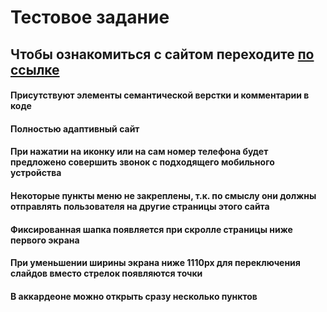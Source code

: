# Тестовое задание
## Чтобы ознакомиться с сайтом переходите [по ссылке](https://lina1528.github.io/Semitex/)
#### Присутствуют элементы семантической верстки и комментарии в коде
#### Полностью адаптивный сайт
#### При нажатии на иконку или на сам номер телефона будет предложено совершить звонок с подходящего мобильного устройства
#### Некоторые пункты меню не закреплены, т.к. по смыслу они должны отправлять пользователя на другие страницы этого сайта
#### Фиксированная шапка появляется при скролле страницы ниже первого экрана
#### При уменьшении ширины экрана ниже 1110px для переключения слайдов вместо стрелок появляются точки 
#### В аккардеоне можно открыть сразу несколько пунктов
